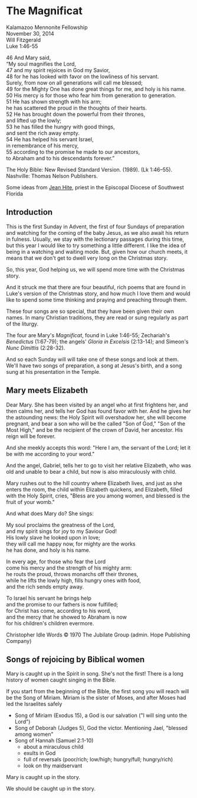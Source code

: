 # The Magnificat
Kalamazoo Mennonite Fellowship  
November 30, 2014  
Will Fitzgerald   
Luke 1:46-55    
   
   
46 And Mary said,   
“My soul magnifies the Lord,   
47       and my spirit rejoices in God my Savior,   
48       for he has looked with favor on the lowliness of his servant.   
Surely, from now on all generations will call me blessed;   
49       for the Mighty One has done great things for me, 
and holy is his name.   
50       His mercy is for those who fear him 
from generation to generation.   
51       He has shown strength with his arm;   
he has scattered the proud in the thoughts of their hearts.   
52       He has brought down the powerful from their thrones,   
and lifted up the lowly;   
53       he has filled the hungry with good things,   
and sent the rich away empty.   
54       He has helped his servant Israel,   
in remembrance of his mercy,   
55       according to the promise he made to our ancestors,   
to Abraham and to his descendants forever.” 

The Holy Bible: New Revised Standard Version. (1989). (Lk 1:46–55). Nashville: Thomas Nelson Publishers.

Some ideas from [Jean Hite](http://jeanhite.wordpress.com/2011/11/16/hebrew-women’s-songs-of-deliverance/), priest in the Episcopal Diocese of Southwest Florida

## Introduction

This is the first Sunday in Advent, the first of four Sundays of preparation and watching for the coming of the baby Jesus, as we also await his return in fulness. Usually, we stay with the lectionary passages during this time, but this year I would like to try something a little different. I like the idea of being in a watching and waiting mode. But, given how our church meets, it means that we don't get to dwell very long on the Christmas story.

So, this year, God helping us, we will spend more time with the Christmas story.

And it struck me that there are four beautiful, rich poems that are found in Luke's version of the Christmas story, and how much I love them and would like to spend some time thinking and praying and preaching through them.

These four songs are so special, that they have been given their own names. In many Christian traditions, they are read or sung regularly as part of the liturgy.

The four are Mary's _Magnificat_, found in Luke 1:46-55; Zechariah's _Benedictus_ (1:67-79); the angels' _Gloria in Excelsis_ (2:13-14); and Simeon's _Nunc Dimittis_ (2:28-32).

And so each Sunday will will take one of these songs and look at them. We'll have two songs of preparation, a song at Jesus's birth, and a song sung at his presentation in the Temple. 

## Mary meets Elizabeth

Dear Mary. She has been visited by an angel who at first frightens her, and then calms her, and tells her God has found favor with her. And he gives her the astounding news: the Holy Spirit will overshadow her, she will become pregnant, and bear a son who will be the called "Son of God," "Son of the Most High," and be the recipient of the crown of David, her ancestor. His reign will be forever.

And she meekly accepts this word: "Here I am, the servant of the Lord; let it be with me according to your word."

And the angel, Gabriel, tells her to go to visit her relative Elizabeth, who was old and unable to bear a child, but now is also miraculously with child. 

Mary rushes out to the hill country where Elizabeth lives, and just as she enters the room, the child within Elizabeth quickens, and Elizabeth, filled with the Holy Spirit, cries, "Bless are you among women, and blessed is the fruit of your womb."

And what does Mary do? She sings:

My soul proclaims the greatness of the Lord,  
and my spirit sings for joy to my Saviour God!  
His lowly slave he looked upon in love;  
they will call me happy now, for mighty are the works  
he has done, and holy is his name.

In every age, for those who fear the Lord  
come his mercy and the strength of his mighty arm:  
he routs the proud, throws monarchs off their thrones,  
while he lifts the lowly high, fills hungry ones with food,  
and the rich sends empty away.

To Israel his servant he brings help  
and the promise to our fathers is now fulfilled;  
for Christ has come, according to his word,  
and the mercy that he showed to Abraham is now  
for his children's children evermore.

Christopher Idle Words © 1970 The Jubilate Group (admin. Hope Publishing Company)

## Songs of rejoicing by Biblical women

Mary is caught up in the Spirit in song. She's not the first! There is a long history of women caught singing in the Bible.

If you start from the beginning of the Bible, the first song you will reach will be the Song of Miriam. Miriam is the sister of Moses, and after Moses had led the Israelites safely 


- Song of Miriam (Exodus 15), a God is our salvation ("I will sing unto the Lord")
- Song of Deborah (Judges 5), God the victor. Mentioning Jael, "blessed among women"
- Song of Hannah (Samuel 2:1-10)
  - about a miraculous child
  - exults in God
  - full of reversals (poor/rich; low/high; hungry/full; hungry/rich)
  - look on thy maidservant
  
Mary is caught up in the story.

We should be caught up in the story.

